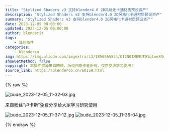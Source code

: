 ```yaml
---
title: "Stylized Shaders v3 支持blender4.0 2D风格化卡通材质预设资产"
description: "Stylized Shaders v3 支持blender4.0 2D风格化卡通材质预设资产"
summary: "Stylized Shaders v3 支持blender4.0 2D风格化卡通材质预设资产"
date: 2023-12-05 00:00:00
updated: 2023-12-05 00:00:00
author: blenderit
tags: 
    - 其他插件
categories:
    - blenderco
img: https://img.alicdn.com/imgextra/i3/1856665554/O1CN01ME9UT91qtmeXNenHO_!!1856665554.jpg
showGetMethod: false
copyright: 本插件资源来自网络，版权归原作者所有，仅供交流学习使用！
source_link: https://blenderco.cn/60159.html
---
```


{% raw %}
<p><img src="https://img.alicdn.com/imgextra/i3/1856665554/O1CN01ME9UT91qtmeXNenHO_!!1856665554.jpg" alt="bude_2023-12-05_11-32-03.jpg"></p><p>来自粉丝“卢卡斯”免费分享给大家学习研究使用</p><p><img src="https://img.alicdn.com/imgextra/i1/1856665554/O1CN017f1k3n1qtmeYVFnBn_!!1856665554.jpg" alt="bude_2023-12-05_11-37-12.jpg"> <img src="https://img.alicdn.com/imgextra/i1/1856665554/O1CN01vjyjlz1qtmeYV80UQ_!!1856665554.jpg" alt="bude_2023-12-05_11-36-04.jpg"></p>
<div style="display: none">blenderco</div>
{% endraw %}